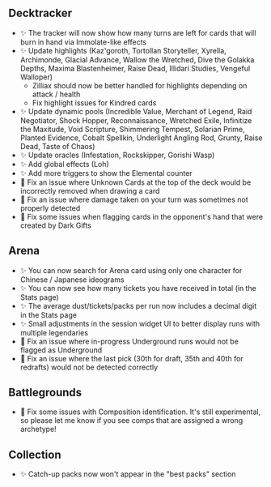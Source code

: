 ## Decktracker

-   ✨ The tracker will now show how many turns are left for cards that will burn in hand via Immolate-like effects
-   ✨ Update highlights (Kaz'goroth, Tortollan Storyteller, Xyrella, Archimonde, Glacial Advance, Wallow the Wretched, Dive the Golakka Depths, Maxima Blastenheimer, Raise Dead, Illidari Studies, Vengeful Walloper)
    -   Zilliax should now be better handled for highlights depending on attack / health
    -   Fix highlight issues for Kindred cards
-   ✨ Update dynamic pools (Incredible Value, Merchant of Legend, Raid Negotiator, Shock Hopper, Reconnaissance, Wretched Exile, Infinitize the Maxitude, Void Scripture, Shimmering Tempest, Solarian Prime, Planted Evidence, Cobalt Spellkin, Underlight Angling Rod, Grunty, Raise Dead, Taste of Chaos)
-   ✨ Update oracles (Infestation, Rockskipper, Gorishi Wasp)
-   ✨ Add global effects (Loh)
-   ✨ Add more triggers to show the Elemental counter
-   🐞 Fix an issue where Unknown Cards at the top of the deck would be incorrectly removed when drawing a card
-   🐞 Fix an issue where damage taken on your turn was sometimes not properly detected
-   🐞 Fix some issues when flagging cards in the opponent's hand that were created by Dark Gifts

## Arena

-   ✨ You can now search for Arena card using only one character for Chinese / Japanese ideograms
-   ✨ You can now see how many tickets you have received in total (in the Stats page)
-   ✨ The average dust/tickets/packs per run now includes a decimal digit in the Stats page
-   ✨ Small adjustments in the session widget UI to better display runs with multiple legendaries
-   🐞 Fix an issue where in-progress Underground runs would not be flagged as Underground
-   🐞 Fix an issue where the last pick (30th for draft, 35th and 40th for redrafts) would not be detected correctly

## Battlegrounds

-   🐞 Fix some issues with Composition identification. It's still experimental, so please let me know if you see comps that are assigned a wrong archetype!

## Collection

-   ✨ Catch-up packs now won't appear in the "best packs" section
